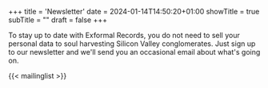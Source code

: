 +++
title = 'Newsletter'
date = 2024-01-14T14:50:20+01:00
showTitle = true
subTitle = ""
draft = false
+++

To stay up to date with Exformal Records, you do not need to sell your personal data to soul harvesting Silicon Valley conglomerates. Just sign up to our newsletter and we'll send you an occasional email about what's going on.

{{< mailinglist >}}
